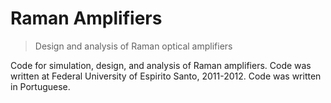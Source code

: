 # Raman Amplifiers
> Design and analysis of Raman optical amplifiers

Code for simulation, design, and analysis of Raman amplifiers. Code was written at Federal University of Espirito Santo, 2011-2012. Code was written in Portuguese. 